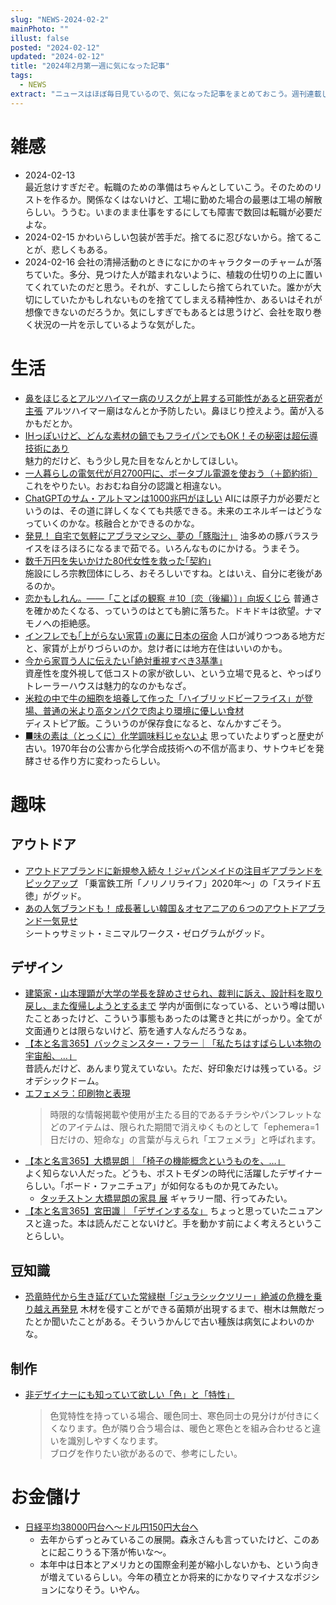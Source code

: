 ```yaml
---
slug: "NEWS-2024-02-2"
mainPhoto: ""
illust: false
posted: "2024-02-12"
updated: "2024-02-12"
title: "2024年2月第一週に気になった記事"
tags:
  - NEWS
extract: "ニュースはほぼ毎日見ているので、気になった記事をまとめておこう。週刊連載したい。"
---
```


# 雑感

- 2024-02-13  
  最近怠けすぎだぞ。転職のための準備はちゃんとしていこう。そのためのリストを作るか。関係なくはないけど、工場に勤めた場合の最悪は工場の解散らしい。ううむ。いまのまま仕事をするにしても障害で数回は転職が必要だよな。
- 2024-02-15
  かわいらしい包装が苦手だ。捨てるに忍びないから。捨てることが、悲しくもある。
- 2024-02-16
  会社の清掃活動のときになにかのキャラクターのチャームが落ちていた。多分、見つけた人が踏まれないように、植栽の仕切りの上に置いてくれていたのだと思う。それが、すこししたら捨てられていた。誰かが大切にしていたかもしれないものを捨ててしまえる精神性か、あるいはそれが想像できないのだろうか。気にしすぎでもあるとは思うけど、会社を取り巻く状況の一片を示しているような気がした。

# 生活

- [鼻をほじるとアルツハイマー病のリスクが上昇する可能性があると研究者が主張](https://gigazine.net/news/20240209-nose-picking-increase-risk-alzheimers/) 
  アルツハイマー廟はなんとか予防したい。鼻ほじり控えよう。菌が入るかもだとか。
- [IHっぽいけど、どんな素材の鍋でもフライパンでもOK！その秘密は超伝導技術にあり](https://www.goodspress.jp/news/583921/2/)   
  魅力的だけど、もう少し見た目をなんとかしてほしい。
- [一人暮らしの電気代が月2700円に、ポータブル電源を使おう（＋節約術）](https://tabkul.com/?p=290413&utm_source=rss&utm_medium=rss&utm_campaign=post-290413) 
  これをやりたい。おおむね自分の認識と相違ない。
- [ChatGPTのサム・アルトマンは1000兆円がほしい](https://www.gizmodo.jp/2024/02/sam-altman-openai-chips-investment.html) 
  AIには原子力が必要だというのは、その道に詳しくなくても共感できる。未来のエネルギーはどうなっていくのかな。核融合とかできるのかな。
- [発見！ 自宅で気軽にアブラマシマシ、夢の「豚脂汁」](https://dailyportalz.jp/kiji/jitaku-de-mashimashi-tonshijiru) 
  油多めの豚バラスライスをほろほろになるまで茹でる。いろんなものにかける。うまそう。
- [数千万円を失いかけた80代女性を救った｢契約｣](https://toyokeizai.net/articles/-/733625)  
  施設にしろ宗教団体にしろ、おそろしいですね。とはいえ、自分に老後があるのか。
- [恋かもしれん。――「ことぱの観察 ＃10〔恋（後編）〕」向坂くじら](https://nhkbook-hiraku.com/n/nbcb2b658d11c) 
  普通さを確かめたくなる、っていうのはとても腑に落ちた。ドキドキは欲望。ナマモノへの拒絶感。
- [インフレでも｢上がらない家賃｣の裏に日本の宿命](https://toyokeizai.net/articles/-/734363?page=4) 
  人口が減りつつある地方だと、家賃が上がりづらいのか。怠け者には地方在住はいいのかも。
- [今から家買う人に伝えたい｢絶対重視すべき3基準｣](https://toyokeizai.net/articles/-/734594?page=4)  
  資産性を度外視して低コストの家が欲しい、という立場で見ると、やっぱりトレーラーハウスは魅力的なのかもなざ。
- [米粒の中で牛の細胞を培養して作った「ハイブリッドビーフライス」が登場、普通の米より高タンパクで肉より環境に優しい食材](米粒の中で牛の細胞を培養して作った「ハイブリッドビーフライス」が登場、普通の米より高タンパクで肉より環境に優しい食材)  
  ディストピア飯。こういうのが保存食になると、なんかすごそう。
- [■味の素は（とっくに）化学調味料じゃないよ](https://anond.hatelabo.jp/20240215202619) 
  思っていたよりずっと歴史が古い。1970年台の公害から化学合成技術への不信が高まり、サトウキビを発酵させる作り方に変わったらしい。

# 趣味

## アウトドア

- [アウトドアブランドに新規参入続々！ジャパンメイドの注目ギアブランドをピックアップ](https://www.bepal.net/archives/389476) 
  「乗富鉄工所「ノリノリライフ」2020年〜」の「スライド五徳」がグッド。
- [あの人気ブランドも！ 成長著しい韓国＆オセアニアの６つのアウトドアブランド一気見せ](https://www.bepal.net/archives/389229)  
  シートゥサミット・ミニマルワークス・ゼログラムがグッド。

## デザイン

- [建築家・山本理顕が大学の学長を辞めさせられ、裁判に訴え、設計料を取り戻し、また復帰しようとするまで](https://news.yahoo.co.jp/expert/articles/76306a0fc7a23a07e15b0c834f8dea2f4c54f0c1) 
  学内が面倒になっている、という噂は聞いたことあったけど、こういう事態もあったのは驚きと共にがっかり。全てが文面通りとは限らないけど、筋を通す人なんだろうなぁ。
- [【本と名言365】バックミンスター・フラー｜「私たちはすばらしい本物の宇宙船、…」](https://casabrutus.com/categories/culture/396240)  
  昔読んだけど、あんまり覚えていない。ただ、好印象だけは残っている。ジオデシックドーム。
- [エフェメラ：印刷物と表現](https://www.japandesign.ne.jp/event/ephemera-kemco/) 
  > 時限的な情報掲載や使用が主たる目的であるチラシやパンフレットなどのアイテムは、限られた期間で消えゆくものとして「ephemera=1日だけの、短命な」の言葉が与えられ「エフェメラ」と呼ばれます。
- [【本と名言365】大橋晃朗｜「椅子の機能概念というものを、…」](https://casabrutus.com/categories/culture/396368)  
  よく知らない人だった。どうも、ポストモダンの時代に活躍したデザイナーらしい。「ボード・ファニチュア」が如何なるものか見てみたい。
    - [タッチストン 大橋晃朗の家具 展](https://jp.toto.com/gallerma/ex060916/index.htm) 
      ギャラリー間、行ってみたい。
- [【本と名言365】宮田識｜「デザインするな」](https://casabrutus.com/categories/culture/396524) 
  ちょっと思っていたニュアンスと違った。本は読んだことないけど。手を動かす前によく考えろということらしい。

## 豆知識

- [恐竜時代から生き延びていた常緑樹「ジュラシックツリー」絶滅の危機を乗り越え再発見](https://karapaia.com/archives/52329515.html) 
  木材を侵すことができる菌類が出現するまで、樹木は無敵だったとか聞いたことがある。そういうかんじで古い種族は病気によわいのかな。

## 制作

- [非デザイナーにも知っていて欲しい「色」と「特性」](https://qiita.com/watoson3/items/c7d660ef53bc3513da43) 
  > 色覚特性を持っている場合、暖色同士、寒色同士の見分けが付きにくくなります。色が隣り合う場合は、暖色と寒色とを組み合わせると違いを識別しやすくなります。  
  ブログを作りたい欲があるので、参考にしたい。

# お金儲け

- [日経平均38000円台へ～ドル円150円大台へ](http://hiroko.yutaka-shoji.co.jp/2024/02/38000150.html)  
  - 去年からずっとみているこの展開。森永さんも言っていたけど、このあとに起こりうる下落が怖いな〜。
  - 本年中は日本とアメリカとの国際金利差が縮小しないかも、という向きが増えているらしい。今年の積立とか将来的にかなりマイナスなポジションになりそう。いやん。